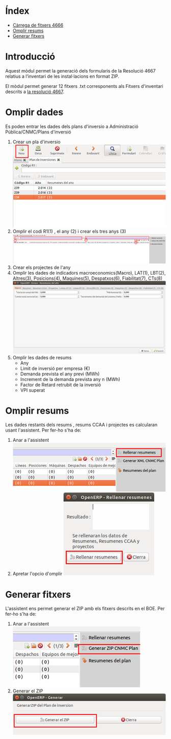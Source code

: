 # Índex

- [Càrrega de fitxers 4666](#carrega-de-fitxers-4666)
- [Omplir resums](#carrega-de-fitxers-4666)
- [Generar fitxers](#carrega-de-fitxers-4666)


# Introducció

Aquest mòdul permet la generació dels formularis de la Resolució 4667 relatius
a l’inventari de les instal·lacions en format ZIP.

El mòdul permet generar 12 fitxers .txt corresponents als Fitxers d'inventari descrits
a [la resolució 4667](http://www.boe.es/boe/dias/2017/04/28/pdfs/BOE-A-2017-4667.pdf).


# Omplir dades

Es poden entrar les dades dels plans d'inversio a Administració Pública/CNMC/Plans d'inversió

1. Crear un pla d'inversio
![](../../_static/cnmc/4667/planes1.png)
2. Omplir el codi R1(1) , el any (2) i crear els tres anys (3)
![](../../_static/cnmc/4667/planes2.png)
3. Crear els projectes de l'any
4. Omplir les dades de indicadors macroeconomics(Macro), LAT(1), LBT(2), Altres(3), Posicions(4), Maquines(5), Despatxos(6), Fiabilitat(7), CTs(8)
![](../../_static/cnmc/4667/planes3.png)
5. Omplir les dades de resums
    - Any
    - Limit de inversió per empresa (€)
    - Demanda prevista el any previ (MWh)
    - Increment de la demanda prevista any n (MWh)
    - Factor de Retard retrubit de la inversió
    - VPI superat

# Omplir resums

Les dades restants dels resums , resums CCAA i projectes es calcularan usant l'assistent. Per fer-ho s'ha de:

1. Anar a l'assistent
![](../../_static/cnmc/4667/wizard_pla1.png)
2. Apretar l'opcio d'omplir
![](../../_static/cnmc/4667/wizard_pla2.png)

# Generar fitxers

L'assistent ens permet generar el ZIP amb els fitxers descrits en el BOE. Per fer-ho s'ha de:

 1. Anar a l'assistent
 ![](../../_static/cnmc/4667/wizard_pla3.png)
 2. Generar el ZIP
 ![](../../_static/cnmc/4667/wizard_pla4.png)